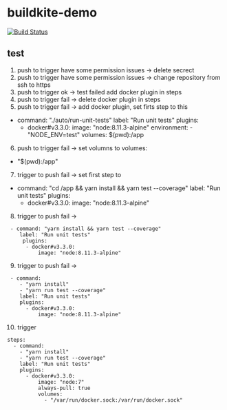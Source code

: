 # buildkite-demo
[![Build Status](https://badge.buildkite.com/734a6b47871896dd1ccc2c03d1e387827e8129fde914263582.svg)](https://buildkite.com/green-flowers/my-first-pipeline)

## test
1. push to trigger
have some  permission issues -> delete secrect
2. push to trigger
have some  permission issues -> change repository from ssh to https
3. push to trigger
ok -> test failed
add docker plugin in steps
4. push to trigger
fail -> delete docker plugin in steps
5. push to trigger
fail -> add docker plugin, set firts step to this
 - command: "./auto/run-unit-tests"
    label: "Run unit tests"
    plugins:
      - docker#v3.3.0:
          image: "node:8.11.3-alpine"
          environment:
            - "NODE_ENV=test"
          volumes: $(pwd):/app
6. push to trigger
fail -> set volumns to 
 volumes:
  - "$(pwd):/app"
7. trigger to push
fail -> set first step to 
 - command: "cd /app && yarn install && yarn test --coverage"
    label: "Run unit tests"
     plugins:
      - docker#v3.3.0:
          image: "node:8.11.3-alpine"
8. trigger to push
fail -> 
```
 - command: "yarn install && yarn test --coverage"
    label: "Run unit tests"
     plugins:
      - docker#v3.3.0:
          image: "node:8.11.3-alpine"
```
9. trigger to push 
fail -> 
```
 - command:
    - "yarn install"
    - "yarn run test --coverage"
    label: "Run unit tests"
    plugins:
      - docker#v3.3.0:
          image: "node:8.11.3-alpine"
```
10. trigger
```
steps:
  - command:
    - "yarn install"
    - "yarn run test --coverage"
    label: "Run unit tests"
    plugins:
      - docker#v3.3.0:
          image: "node:7"
          always-pull: true
          volumes:
            - "/var/run/docker.sock:/var/run/docker.sock"
```